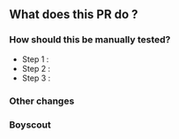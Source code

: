 
<!--
  Thank you for submitting a Pull Request. Please:
    - Read our CONTRIBUTING guidelines.
      https://github.com/kuzzleio/kuzzle/blob/master/CONTRIBUTING.md
    - Associate an issue with the Pull Request.
    - IMPORTANT - Add the corresponding "changelog:xxx" label to your PR.
-->

<!--- This template is optional. -->

## What does this PR do ?

<!--
  Please include a summary of the change, relevant motivation and context.
  Also, list any dependencies that are required for this change.
-->

### How should this be manually tested?

<!--
  Please describe your test configuration, the tests ran to verify your changes
  And give us instructions on how to reproduce them.
-->
  - Step 1 :
  - Step 2 :
  - Step 3 :

### Other changes

<!--
  Please outline any changes not directly linked to the main issue, but made because of it.
  For instance: on-the-fly fixes, dependencies updates and so on.
-->

### Boyscout

<!--
  Finally, describe any improvements in the code base like:
  Typo fixes, improved/new comments, debug messages and so on.
-->
